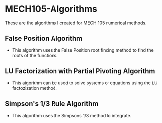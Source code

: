 # MECH105-Algorithms
These are the algorithms I created for MECH 105 numerical methods.
 ## False Position Algorithm
- This algorithm uses the False Position root finding method to find the roots of the functions.
## LU Factorization with Partial Pivoting Algorithm
- This algorithm can be used to solve systems or equations using the LU factozization method.
## Simpson's 1/3 Rule Algorithm
- This algorithm uses the Simpsons 1/3 method to integrate.
